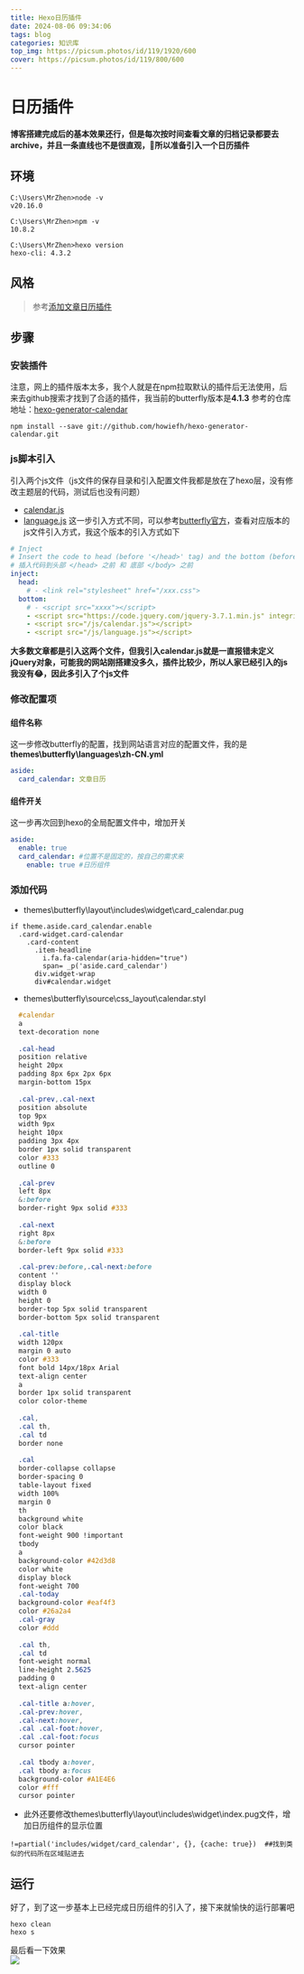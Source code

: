 ```yaml
---
title: Hexo日历插件
date: 2024-08-06 09:34:06
tags: blog
categories: 知识库
top_img: https://picsum.photos/id/119/1920/600
cover: https://picsum.photos/id/119/800/600
---
```


# 日历插件
**博客搭建完成后的基本效果还行，但是每次按时间查看文章的归档记录都要去archive，并且一条直线也不是很直观，🙂所以准备引入一个日历插件**

## 环境
```shell
C:\Users\MrZhen>node -v
v20.16.0

C:\Users\MrZhen>npm -v
10.8.2

C:\Users\MrZhen>hexo version
hexo-cli: 4.3.2
```

## 风格
> 参考[添加文章日历插件](https://ouoholly.github.io/post/butterfly-add-hexo-generator-calendar/)

## 步骤
### 安装插件  
注意，网上的插件版本太多，我个人就是在npm拉取默认的插件后无法使用，后来去github搜索才找到了合适的插件，我当前的butterfly版本是**4.1.3**
参考的仓库地址：[hexo-generator-calendar](https://github.com/howiefh/hexo-generator-calendar)
```shell
npm install --save git://github.com/howiefh/hexo-generator-calendar.git
```

### js脚本引入  
引入两个js文件（js文件的保存目录和引入配置文件我都是放在了hexo层，没有修改主题层的代码，测试后也没有问题）  
- [calendar.js](/js/calendar.js)
- [language.js](/js/language.js) 
这一步引入方式不同，可以参考[butterfly官方]()，查看对应版本的js文件引入方式，我这个版本的引入方式如下
```yaml
# Inject
# Insert the code to head (before '</head>' tag) and the bottom (before '</body>' tag)
# 插入代码到头部 </head> 之前 和 底部 </body> 之前
inject:
  head:
    # - <link rel="stylesheet" href="/xxx.css">
  bottom:
    # - <script src="xxxx"></script>
    - <script src="https://code.jquery.com/jquery-3.7.1.min.js" integrity="sha256-/JqT3SQfawRcv/BIHPThkBvs0OEvtFFmqPF/lYI/Cxo=" crossorigin="anonymous"></script>
    - <script src="/js/calendar.js"></script>
    - <script src="/js/language.js"></script>
```
**大多数文章都是引入这两个文件，但我引入calendar.js就是一直报错未定义jQuery对象，可能我的网站刚搭建没多久，插件比较少，所以人家已经引入的js我没有😂，因此多引入了个js文件**

### 修改配置项
#### 组件名称
这一步修改butterfly的配置，找到网站语言对应的配置文件，我的是**themes\butterfly\languages\zh-CN.yml**
```yaml
aside:
  card_calendar: 文章日历
```
#### 组件开关
这一步再次回到hexo的全局配置文件中，增加开关
```yaml
aside:
  enable: true
  card_calendar: #位置不是固定的，按自己的需求来 
    enable: true #日历组件
```

### 添加代码
- themes\butterfly\layout\includes\widget\card_calendar.pug
```puml
if theme.aside.card_calendar.enable
  .card-widget.card-calendar
    .card-content
      .item-headline
        i.fa.fa-calendar(aria-hidden="true")
        span= _p('aside.card_calendar')
      div.widget-wrap
      div#calendar.widget
```
- themes\butterfly\source\css\_layout\calendar.styl
```css
  #calendar
  a
  text-decoration none
   
  .cal-head
  position relative
  height 20px
  padding 8px 6px 2px 6px
  margin-bottom 15px
   
  .cal-prev,.cal-next
  position absolute
  top 9px
  width 9px
  height 10px
  padding 3px 4px
  border 1px solid transparent
  color #333
  outline 0
   
  .cal-prev
  left 8px
  &:before
  border-right 9px solid #333
   
  .cal-next
  right 8px
  &:before
  border-left 9px solid #333
   
  .cal-prev:before,.cal-next:before
  content ''
  display block
  width 0
  height 0
  border-top 5px solid transparent
  border-bottom 5px solid transparent
   
  .cal-title
  width 120px
  margin 0 auto
  color #333
  font bold 14px/18px Arial
  text-align center
  a
  border 1px solid transparent
  color color-theme
   
  .cal,
  .cal th,
  .cal td
  border none
   
  .cal
  border-collapse collapse
  border-spacing 0
  table-layout fixed
  width 100%
  margin 0
  th
  background white
  color black
  font-weight 900 !important
  tbody
  a
  background-color #42d3d8
  color white
  display block
  font-weight 700
  .cal-today
  background-color #eaf4f3
  color #26a2a4
  .cal-gray
  color #ddd
   
  .cal th,
  .cal td
  font-weight normal
  line-height 2.5625
  padding 0
  text-align center
   
  .cal-title a:hover,
  .cal-prev:hover,
  .cal-next:hover,
  .cal .cal-foot:hover,
  .cal .cal-foot:focus
  cursor pointer
   
  .cal tbody a:hover,
  .cal tbody a:focus
  background-color #A1E4E6
  color #fff
  cursor pointer
```
- 此外还要修改themes\butterfly\layout\includes\widget\index.pug文件，增加日历组件的显示位置
```puml
!=partial('includes/widget/card_calendar', {}, {cache: true})  ##找到类似的代码所在区域贴进去
```

## 运行
好了，到了这一步基本上已经完成日历组件的引入了，接下来就愉快的运行部署吧
```shell
hexo clean
hexo s
```
最后看一下效果  
![](https://s2.loli.net/2024/08/06/auEvpALzXrg4K7R.png)